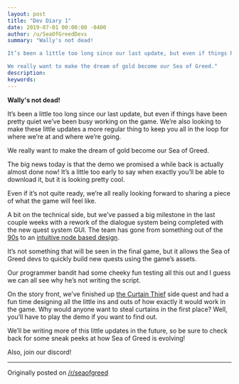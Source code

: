 ```yaml
---
layout: post
title: "Dev Diary 1"
date: 2019-07-01 00:00:00 -0400
author: /u/SeaOfGreedDevs
summary: "Wally's not dead!

It’s been a little too long since our last update, but even if things have been pretty quiet we’ve been busy working on the game. We’re also looking to make these little updates a more regular thing to keep you all in the loop for where we’re at and where we’re going.

We really want to make the dream of gold become our Sea of Greed."
description:
keywords:
---
```


__Wally's not dead!__

It’s been a little too long since our last update, but even if things have been pretty quiet we’ve been busy working on the game. We’re also looking to make these little updates a more regular thing to keep you all in the loop for where we’re at and where we’re going.

We really want to make the dream of gold become our Sea of Greed.

The big news today is that the demo we promised a while back is actually almost done now! It’s a little too early to say when exactly you’ll be able to download it, but it is looking pretty cool.

Even if it’s not quite ready, we’re all really looking forward to sharing a piece of what the game will feel like.

A bit on the technical side, but we’ve passed a big milestone in the last couple weeks with a rework of the dialogue system being completed with the new quest system GUI. The team has gone from something out of the [90s](https://imgur.com/6nvQHxH) to an [intuitive node based design](https://imgur.com/AxxXtv4).

It’s not something that will be seen in the final game, but it allows the Sea of Greed devs to quickly build new quests using the game’s assets.

Our programmer bandit had some cheeky fun testing all this out and I guess we can all see why he’s not writing the script.

On the story front, we’ve finished up [the Curtain Thief](https://imgur.com/D8XcEiS) side quest and had a fun time designing all the little ins and outs of how exactly it would work in the game. Why would anyone want to steal curtains in the first place? Well, you’ll have to play the demo if you want to find out.

We’ll be writing more of this little updates in the future, so be sure to check back for some sneak peeks at how Sea of Greed is evolving!

Also, join our discord!

---

Originally posted on [/r/seaofgreed](https://www.reddit.com/r/seaofgreed/comments/c84mmc/dev_diary_1/)
